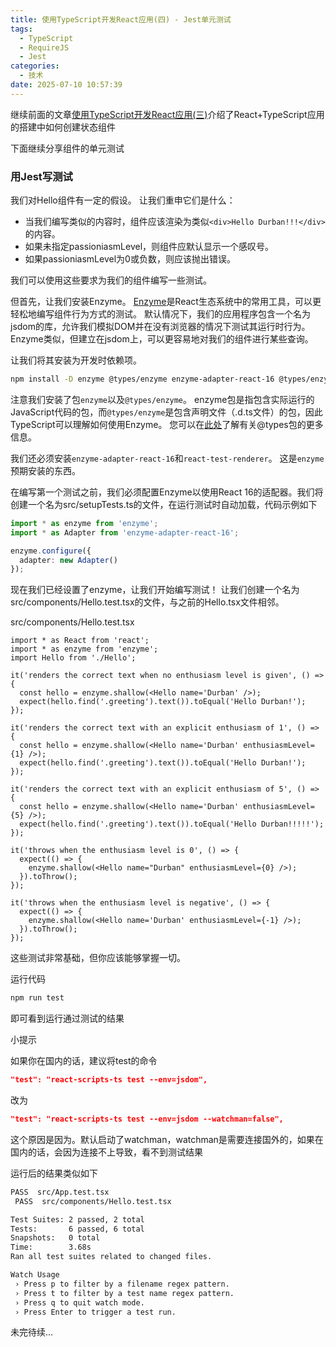 ```yaml
---
title: 使用TypeScript开发React应用(四) - Jest单元测试
tags:
  - TypeScript
  - RequireJS
  - Jest
categories:
  - 技术
date: 2025-07-10 10:57:39
---
```


继续前面的文章[使用TypeScript开发React应用(三)](https://www.gowhich.com/blog/977)介绍了React+TypeScript应用的搭建中如何创建状态组件

下面继续分享组件的单元测试

### 用Jest写测试

我们对Hello组件有一定的假设。 让我们重申它们是什么：

* 当我们编写类似的内容时，组件应该渲染为类似`<div>Hello Durban!!!</div>`的内容。
* 如果未指定passioniasmLevel，则组件应默认显示一个感叹号。
* 如果passioniasmLevel为0或负数，则应该抛出错误。

我们可以使用这些要求为我们的组件编写一些测试。

但首先，让我们安装Enzyme。 [Enzyme](http://airbnb.io/enzyme/)是React生态系统中的常用工具，可以更轻松地编写组件行为方式的测试。 默认情况下，我们的应用程序包含一个名为jsdom的库，允许我们模拟DOM并在没有浏览器的情况下测试其运行时行为。 Enzyme类似，但建立在jsdom上，可以更容易地对我们的组件进行某些查询。

让我们将其安装为开发时依赖项。

```bash
npm install -D enzyme @types/enzyme enzyme-adapter-react-16 @types/enzyme-adapter-react-16 react-test-renderer
```

注意我们安装了包`enzyme`以及`@types/enzyme`。 enzyme包是指包含实际运行的JavaScript代码的包，而`@types/enzyme`是包含声明文件（.d.ts文件）的包，因此TypeScript可以理解如何使用Enzyme。 您可以在[此处](https://www.typescriptlang.org/docs/handbook/declaration-files/consumption.html)了解有关@types包的更多信息。

我们还必须安装`enzyme-adapter-react-16`和`react-test-renderer`。 这是`enzyme`预期安装的东西。

在编写第一个测试之前，我们必须配置Enzyme以使用React 16的适配器。我们将创建一个名为src/setupTests.ts的文件，在运行测试时自动加载，代码示例如下

```ts
import * as enzyme from 'enzyme';
import * as Adapter from 'enzyme-adapter-react-16';

enzyme.configure({
  adapter: new Adapter()
});
```

现在我们已经设置了enzyme，让我们开始编写测试！ 让我们创建一个名为src/components/Hello.test.tsx的文件，与之前的Hello.tsx文件相邻。

src/components/Hello.test.tsx

```tsx
import * as React from 'react';
import * as enzyme from 'enzyme';
import Hello from './Hello';

it('renders the correct text when no enthusiasm level is given', () => {
  const hello = enzyme.shallow(<Hello name='Durban' />);
  expect(hello.find('.greeting').text()).toEqual('Hello Durban!');
});

it('renders the correct text with an explicit enthusiasm of 1', () => {
  const hello = enzyme.shallow(<Hello name='Durban' enthusiasmLevel={1} />);
  expect(hello.find('.greeting').text()).toEqual('Hello Durban!');
});

it('renders the correct text with an explicit enthusiasm of 5', () => {
  const hello = enzyme.shallow(<Hello name='Durban' enthusiasmLevel={5} />);
  expect(hello.find('.greeting').text()).toEqual('Hello Durban!!!!!');
});

it('throws when the enthusiasm level is 0', () => {
  expect(() => {
    enzyme.shallow(<Hello name="Durban" enthusiasmLevel={0} />);
  }).toThrow();
});

it('throws when the enthusiasm level is negative', () => {
  expect(() => {
    enzyme.shallow(<Hello name='Durban' enthusiasmLevel={-1} />);
  }).toThrow();
});
```

这些测试非常基础，但你应该能够掌握一切。

运行代码

```bash
npm run test
```

即可看到运行通过测试的结果

小提示

如果你在国内的话，建议将test的命令

```json
"test": "react-scripts-ts test --env=jsdom",
```

改为

```json
"test": "react-scripts-ts test --env=jsdom --watchman=false",
```

这个原因是因为。默认启动了watchman，watchman是需要连接国外的，如果在国内的话，会因为连接不上导致，看不到测试结果

运行后的结果类似如下

```bash
PASS  src/App.test.tsx
 PASS  src/components/Hello.test.tsx

Test Suites: 2 passed, 2 total
Tests:       6 passed, 6 total
Snapshots:   0 total
Time:        3.68s
Ran all test suites related to changed files.

Watch Usage
 › Press p to filter by a filename regex pattern.
 › Press t to filter by a test name regex pattern.
 › Press q to quit watch mode.
 › Press Enter to trigger a test run.
```

未完待续...
